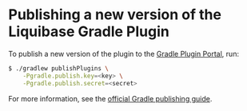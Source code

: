 # Publishing a new version of the Liquibase Gradle Plugin

To publish a new version of the plugin to
the [Gradle Plugin Portal](https://plugins.gradle.org/plugin/org.liquibase.gradle), run:

```bash
$ ./gradlew publishPlugins \
    -Pgradle.publish.key=<key> \
    -Pgradle.publish.secret=<secret>
```

For more information, see
the [official Gradle publishing guide](https://docs.gradle.org/current/userguide/publishing_gradle_plugins.html).
